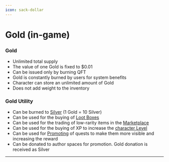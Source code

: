 ```yaml
---
icon: sack-dollar
---
```


# Gold (in-game)

### Gold

* Unlimited total supply
* The value of one Gold is fixed to $0.01 
* Can be issued only by burning QFT 
* Gold is constantly burned by users for system benefits
* Character can store an unlimited amount of Gold
* Does not add weight to the inventory


### Gold Utility

* Can be burned to [Silver](Silver-in-game.md) (1 Gold = 10 Silver)
* Can be used for the buying of [Loot Boxes](../mining/Items.md)
* Can be used for the trading of low-rarity items in the [Marketplace](../mining/Items.md)
* Can be used for the buying of XP to increase the [character Level](../mining/character.md)
* Can be used for [Promoting](/authors/promotion.md) of quests to make them more visible and increasing the reward
* Can be donated to author spaces for promotion. Gold donation is received as Silver

***